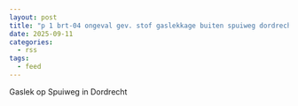 ```yaml
---
layout: post
title: "p 1 brt-04 ongeval gev. stof gaslekkage buiten spuiweg dordrecht 189492 186531"
date: 2025-09-11
categories: 
  - rss
tags: 
  - feed
---
```


Gaslek op Spuiweg in Dordrecht
